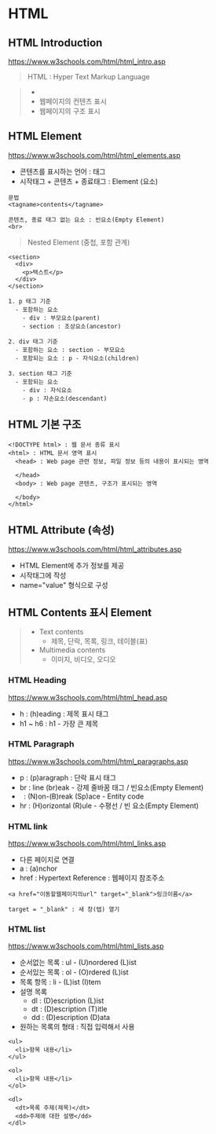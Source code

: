 # HTML

## HTML Introduction

https://www.w3schools.com/html/html_intro.asp

> HTML : Hyper Text Markup Language

> -
> - 웹페이지의 컨텐츠 표시
> - 웹페이지의 구조 표시

## HTML Element
https://www.w3schools.com/html/html_elements.asp

- 콘텐츠를 표시하는 언어 : 태그
- 시작태그 + 콘텐츠 + 종료태그 : Element (요소)

```
문법
<tagname>contents</tagname>

콘텐츠, 종료 태그 없는 요소 : 빈요소(Empty Element)
<br>
```

> Nested Element (중첩, 포함 관계)

```
<section>
  <div>
    <p>텍스트</p>
  </div>
</section>

1. p 태그 기준
  - 포함하는 요소
    - div : 부모요소(parent)
    - section : 조상요소(ancestor)

2. div 태그 기준
  - 포함하는 요소 : section - 부모요소
  - 포함되는 요소 : p - 자식요소(children)

3. section 태그 기준
  - 포함되는 요소
    - div : 자식요소
    - p : 자손요소(descendant)
```

## HTML 기본 구조

```
<!DOCTYPE html> : 웹 문서 종류 표시
<html> : HTML 문서 영역 표시
  <head> : Web page 관련 정보, 파일 정보 등의 내용이 표시되는 영역

  </head>
  <body> : Web page 콘텐츠, 구조가 표시되는 영역

  </body>
</html>
```

## HTML Attribute (속성)
https://www.w3schools.com/html/html_attributes.asp

- HTML Element에 추가 정보를 제공
- 시작태그에 작성
- name="value" 형식으로 구성

## HTML Contents 표시 Element

> - Text contents
>   - 제목, 단락, 목록, 링크, 테이블(표)
> - Multimedia contents
>   - 이미지, 비디오, 오디오

### HTML Heading
https://www.w3schools.com/html/html_head.asp

- h : (h)eading : 제목 표시 태그
- h1 ~ h6 : h1 - 가장 큰 제목

### HTML Paragraph
https://www.w3schools.com/html/html_paragraphs.asp

- p : (p)aragraph : 단락 표시 태그
- br : line (br)eak - 강제 줄바꿈 태그 / 빈요소(Empty Element)
- &nbsp; : (N)on-(B)reak (Sp)ace - Entity code
- hr : (H)orizontal (R)ule - 수평선 / 빈 요소(Empty Element)

### HTML link
https://www.w3schools.com/html/html_links.asp

- 다른 페이지로 연결
- a : (a)nchor
- href : Hypertext Reference : 웹페이지 참조주소

```
<a href="이동할웹페이지의url" target="_blank">링크이름</a>

target = "_blank" : 새 창(탭) 열기
```

### HTML list
https://www.w3schools.com/html/html_lists.asp

- 순서없는 목록 : ul - (U)nordered (L)ist
- 순서있는 목록 : ol - (O)rdered (L)ist
- 목록 항목 : li - (L)ist (I)tem
- 설명 목록
  - dl : (D)escription (L)ist
  - dt : (D)escription (T)itle
  - dd : (D)escription (D)ata 
- 원하는 목록의 형태 : 직접 입력해서 사용

```
<ul>
  <li>항목 내용</li>
</ul>

<ol>
  <li>항목 내용</li>
</ol>

<dl>
  <dt>목록 주제(제목)</dt>
  <dd>주제애 대한 설명</dd>
</dl>
```